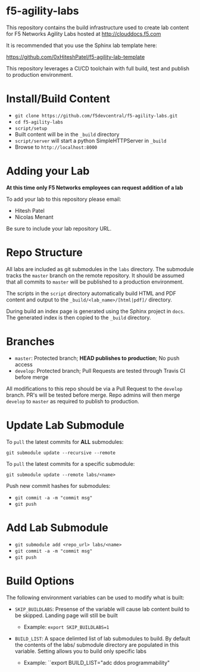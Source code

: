 # f5-agility-labs

This repository contains the build infrastructure used to create lab content
for F5 Networks Agility Labs hosted at http://clouddocs.f5.com

It is recommended that you use the Sphinx lab template here:

https://github.com/0xHiteshPatel/f5-agility-lab-template

This repository leverages a CI/CD toolchain with full build, test and publish
to production environment.

# Install/Build Content

- `git clone https://github.com/f5devcentral/f5-agility-labs.git`
- `cd f5-agility-labs`
- `script/setup`
- Built content will be in the `_build` directory
- `script/server` will start a python SimpleHTTPServer in `_build`
- Browse to `http://localhost:8000`

# Adding your Lab

**At this time only F5 Networks employees can request addition of a lab**

To add your lab to this repository please email:

 - Hitesh Patel
 - Nicolas Menant

Be sure to include your lab repository URL.

# Repo Structure

All labs are included as git submodules in the `labs` directory.  The submodule
tracks the `master` branch on the remote repository.  It should be assumed that
all commits to `master` will be published to a production environment.

The scripts in the `script` directory automatically build HTML and PDF content
and output to the `_build/<lab_name>/[html|pdf]/` directory.

During build an index page is generated using the Sphinx project in `docs`.  The
generated index is then copied to the `_build` directory.

# Branches

- `master`: Protected branch; **HEAD publishes to production**; No push access
- `develop`: Protected branch; Pull Requests are tested through Travis CI
  before merge

All modifications to this repo should be via a Pull Request to the `develop`
branch.  PR's will be tested before merge.  Repo admins will then merge
`develop` to `master` as required to publish to production.

# Update Lab Submodule

To `pull` the latest commits for **ALL** submodules:

`git submodule update --recursive --remote`

To `pull` the latest commits for a specific submodule:

`git submodule update --remote labs/<name>`

Push new commit hashes for submodules:

- `git commit -a -m "commit msg"`
- `git push`

# Add Lab Submodule

- `git submodule add <repo_url> labs/<name>`
- `git commit -a -m "commit msg"`
- `git push`

# Build Options

The following environment variables can be used to modify what is built:

- ``SKIP_BUILDLABS``: Presense of the variable will cause lab content 
  build to be skipped.  Landing page will still be built

  - Example: ``export SKIP_BUILDLABS=1``

- ``BUILD_LIST``: A space delimted list of lab submodules to build.  By 
  default the contents of the labs/ submodule directory are populated
  in this variable.  Setting allows you to build only specific labs

  - Example: ``export BUILD_LIST="adc ddos programmability"
  
